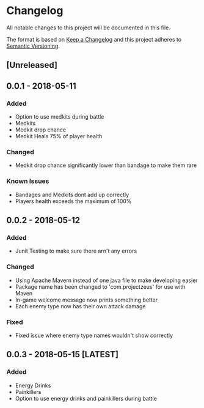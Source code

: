# Changelog
All notable changes to this project will be documented in this file.

The format is based on [Keep a Changelog](http://keepachangelog.com/en/1.0.0/)
and this project adheres to [Semantic Versioning](http://semver.org/spec/v2.0.0.html).

## [Unreleased]

## 0.0.1 - 2018-05-11
### Added
- Option to use medkits during battle
- Medkits
- Medkit drop chance
- Medkit Heals 75% of player health

### Changed
- Medkit drop chance significantly lower than bandage
to make them rare

### Known Issues
- Bandages and Medkits dont add up correctly
- Players health exceeds the maximum of 100%

## 0.0.2 - 2018-05-12
### Added
- Junit Testing to make sure there arn't any errors

### Changed
- Using Apache Mavern instead of one java file to make developing easier
- Package name has been changed to 'com.projectzeus' for use with Maven
- In-game welcome message now prints something better
- Each enemy type now has their own attack damage

### Fixed
- Fixed issue where enemy type names wouldn't show correctly

## 0.0.3 - 2018-05-15 [LATEST]
### Added
- Energy Drinks
- Painkillers
- Option to use energy drinks and painkillers during battle


